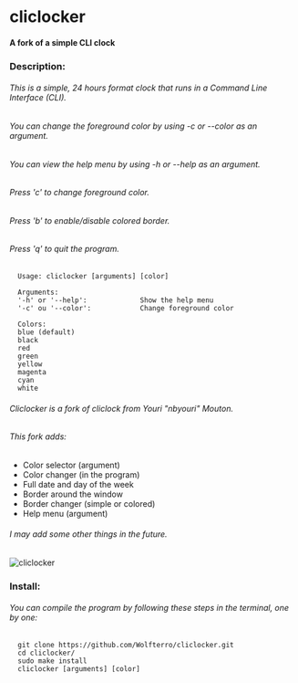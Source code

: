 # cliclocker
#### A fork of a simple CLI clock

### Description:

###### This is a simple, 24 hours format clock that runs in a Command Line Interface (CLI).
###### You can change the foreground color by using -c or --color as an argument.
###### You can view the help menu by using -h or --help as an argument.
###### Press 'c' to change foreground color.
###### Press 'b' to enable/disable colored border.
###### Press 'q' to quit the program.

      Usage: cliclocker [arguments] [color]
      
      Arguments:
      '-h' or '--help':             Show the help menu
      '-c' ou '--color':            Change foreground color
      
      Colors:
      blue (default)
      black
      red
      green
      yellow
      magenta
      cyan
      white

###### Cliclocker is a fork of cliclock from Youri "nbyouri" Mouton.
###### This fork adds:
- Color selector (argument)
- Color changer (in the program)
- Full date and day of the week
- Border around the window
- Border changer (simple or colored)
- Help menu (argument)

###### I may add some other things in the future.

![cliclocker](http://i.imgur.com/U6jYWqx.gif)

### Install:

###### You can compile the program by following these steps in the terminal, one by one:

      git clone https://github.com/Wolfterro/cliclocker.git
      cd cliclocker/
      sudo make install
      cliclocker [arguments] [color]
